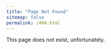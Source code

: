 ```yaml
---
title: "Page Not Found"
sitemap: false
permalink: /404.html
---
```


This page does not exist, unfortunately.
